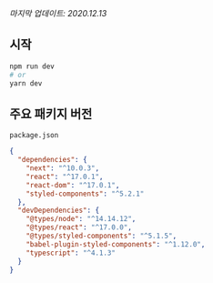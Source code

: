 _마지막 업데이트: 2020.12.13_

## 시작

```bash
npm run dev
# or
yarn dev
```

## 주요 패키지 버전

`package.json`

```json
{
  "dependencies": {
    "next": "^10.0.3",
    "react": "^17.0.1",
    "react-dom": "^17.0.1",
    "styled-components": "^5.2.1"
  },
  "devDependencies": {
    "@types/node": "^14.14.12",
    "@types/react": "^17.0.0",
    "@types/styled-components": "^5.1.5",
    "babel-plugin-styled-components": "^1.12.0",
    "typescript": "^4.1.3"
  }
}
```
